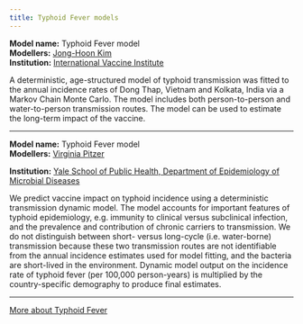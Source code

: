 ```yaml
---
title: Typhoid Fever models
---
```




**Model name:** Typhoid Fever model   
**Modellers:** [Jong-Hoon Kim](https://kimfinale.github.io/homepage/)  
**Institution:** [International Vaccine Institute](https://www.ivi.int/)

A deterministic, age-structured model of typhoid transmission was fitted to the annual incidence rates of Dong Thap, Vietnam and Kolkata, India via a Markov Chain Monte Carlo. The model includes both person-to-person and water-to-person transmission routes. The model can be used to estimate the long-term impact of the vaccine.

---

**Model name:** Typhoid Fever model        
**Modellers:** [Virginia Pitzer](https://medicine.yale.edu/lab/pitzer/)

**Institution:** [Yale School of Public Health, Department of Epidemiology of Microbial Diseases](https://publichealth.yale.edu/emd/)

We predict vaccine impact on typhoid incidence using a deterministic transmission dynamic model. The model accounts for important features of typhoid epidemiology, e.g. immunity to clinical versus subclinical infection, and the prevalence and contribution of chronic carriers to transmission. We do not distinguish between short- versus long-cycle (i.e. water-borne) transmission because these two transmission routes are not identifiable from the annual incidence estimates used for model fitting, and the bacteria are short-lived in the environment. 
Dynamic model output on the incidence rate of typhoid fever (per 100,000 person-years)  is multiplied by the country-specific demography to produce final estimates.

---

[More about Typhoid Fever](/diseases/typhoid-fever)  

